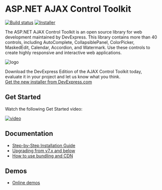 # ASP.NET AJAX Control Toolkit

[![Build status](https://ci.appveyor.com/api/projects/status/7ad3rsrupu40mx1r/branch/master?svg=true)](https://ci.appveyor.com/project/dxrobot/ajaxcontroltoolkit/branch/master)
[![Installer](https://img.shields.io/badge/get%20installer-20.1.0-orange.svg)](https://go.devexpress.com/AjaxControlToolkit_Website_Download.aspx)

The ASP.NET AJAX Control Toolkit is an open source library for web development maintained by DevExpress. This library contains more than 40 controls, including AutoComplete, CollapsiblePanel, ColorPicker, MaskedEdit, Calendar, Accordion, and Watermark. Use these controls to create highly responsive and interactive web applications.

![logo](https://github.com/DevExpress/AjaxControlToolkit/raw/wiki-static-resources/readme-banner.png)

Download the DevExpress Edition of the AJAX Control Toolkit today, evaluate it in your project and let us know what you think.  
[Get the new installer from DevExpress.com](https://go.devexpress.com/AjaxControlToolkit_GitHub_DevExpressPage.aspx)

## Get Started

Watch the following Get Started video:

[![video](https://github.com/DevExpress/AjaxControlToolkit/raw/wiki-static-resources/youtube-getting-started.png)](https://youtu.be/24hIhS2itUU)

## Documentation

* [Step-by-Step Installation Guide](https://github.com/DevExpress/AjaxControlToolkit/wiki/Step-by-Step-Installation-Guide)
* [Upgrading from v7.x and below](https://github.com/DevExpress/AjaxControlToolkit/wiki/Upgrading-from-v7.x-and-below)
* [How to use bundling and CDN](https://github.com/DevExpress/AjaxControlToolkit/wiki/How-to-use-bundling-and-CDN)

## Demos

* [Online demos](http://ajaxcontroltoolkit.devexpress.com/)
